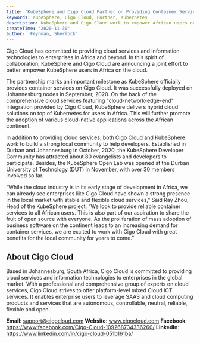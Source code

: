 ```yaml
---
title: 'KubeSphere and Cigo Cloud Partner on Providing Container Services and Building a Developer Community in Africa'
keywords: KubeSphere, Cigo Cloud, Partner, Kubernetes
description: KubeSphere and Cigo Cloud work to empower African users on the cloud and promote a local developer community.
createTime: '2020-11-30'
author: 'Feynman, Sherlock'
---
```


Cigo Cloud has committed to providing cloud services and information technologies to enterprises in Africa and beyond. In this spirit of collaboration, KubeSphere and Cigo Cloud are announcing a joint effort to better empower KubeSphere users in Africa on the cloud.

The partnership marks an important milestone as KubeSphere officially provides container services on Cigo Cloud. It was successfully deployed on Johannesburg nodes in September, 2020. On the back of the comprehensive cloud services featuring "cloud-network-edge-end" integration provided by Cigo Cloud, KubeSphere delivers hybrid cloud solutions on top of Kubernetes for users in Africa. This will further promote the adoption of various cloud-native applications across the African continent.

In addition to providing cloud services, both Cigo Cloud and KubeSphere work to build a strong local community to help developers. Established in Durban and Johannesburg in October, 2020, the KubeSphere Developer Community has attracted about 80 evangelists and developers to participate. Besides, the KubeSphere Open Lab was opened at the Durban University of Technology (DUT) in November, with over 30 members involved so far.

“While the cloud industry is in its early stage of development in Africa, we can already see enterprises like Cigo Cloud have shown a strong presence in the local market with stable and flexible cloud services,” Said Ray Zhou, Head of the KubeSphere project. “We look to provide reliable container services to all African users. This is also part of our aspiration to share the fruit of open source with everyone. As the proliferation of mass adoption of business software on the continent leads to an increasing demand for container services, we are excited to work with Cigo Cloud with great benefits for the local community for years to come.”

## About Cigo Cloud

Based in Johannesburg, South Africa, Cigo Cloud is committed to providing cloud services and information technologies to enterprises in the global market. With a professional and comprehensive group of experts on cloud services, Cigo Cloud strives to offer platform-level mixed Cloud ICT services. It enables enterprise users to leverage SAAS and cloud computing products and services that are autonomous, controllable, neutral, reliable, flexible and open.

**Email**: support@cigocloud.com
**Website**:  www.cigocloud.com
**Facebook**: https://www.facebook.com/Cigo-Cloud-109268734336260/
**LinkedIn**: https://www.linkedin.com/in/cigo-cloud-051b161ba/